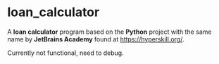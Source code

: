 # loan_calculator

A **loan calculator** program based on the **Python** project with the same name by **JetBrains Academy** found at https://hyperskill.org/.

Currently not functional, need to debug.
